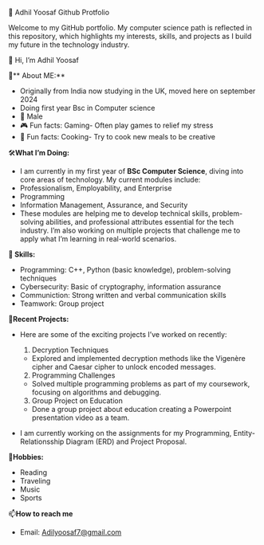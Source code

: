 🌟 Adhil Yoosaf Github Protfolio

Welcome to my GitHub portfolio. My computer science path is reflected in this repository, which highlights my interests, skills, and projects as I build my future in the technology industry.  

👋 Hi, I’m Adhil Yoosaf
  
👀** About ME:**
- Originally from India now studying in the UK, moved here on september 2024
- Doing first year Bsc in Computer science
- 🧑 Male
- 🎮 Fun facts: Gaming- Often play games to relief my stress
- 🥘 Fun facts: Cooking- Try to cook new meals to be creative
    
🛠️**What I’m Doing:**
- I am currently in my first year of **BSc Computer Science**, diving into core areas of 
technology. My current modules include:  
 - Professionalism, Employability, and Enterprise  
 - Programming
 - Information Management, Assurance, and Security  
 - These modules are helping me to develop technical skills, problem-solving abilities, and professional attributes essential for the tech industry. I’m also working on multiple projects that challenge me to apply what I’m learning in real-world scenarios.  

**🧠 Skills:**
- Programming: C++, Python (basic knowledge), problem-solving techniques  
- Cybersecurity: Basic of cryptography, information assurance 
- Communiction: Strong written and verbal communication skills  
- Teamwork: Group project 

🔨**Recent Projects:**
- Here are some of the exciting projects I’ve worked on recently:  
  1. Decryption Techniques  
   - Explored and implemented decryption methods like the Vigenère cipher and Caesar cipher to unlock encoded messages.  
  2. Programming Challenges 
   - Solved multiple programming problems as part of my coursework, focusing on algorithms and debugging.  
  3. Group Project on Education
   - Done a group project about education creating a Powerpoint presentation video as a team.

- I am currently working on the assignments for my Programming, Entity-Relationsship Diagram (ERD) and Project Proposal.  

🌱**Hobbies:** 
 - Reading   
 - Traveling  
 - Music
 - Sports

📫**How to reach me**
 - Email: Adilyoosaf7@gmail.com
  
